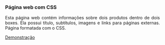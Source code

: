 ### Página web com CSS

<p align="justify">
Esta página web contém informações sobre dois produtos dentro de dois boxes. Ela possui título, subtítulos, imagens e links para páginas externas. Página formatada com o CSS.
<p>
<a href="https://mayconfranca.github.io/pagina-web-com-CSS/">Demonstração</a>

